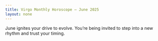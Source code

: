 ```yaml
---
title: Virgo Monthly Horoscope – June 2025
layout: none
---
```


June ignites your drive to evolve. You’re being invited to step into a new rhythm and trust your timing.
